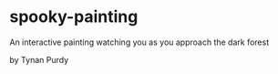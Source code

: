 # spooky-painting
An interactive painting watching you as you approach the dark forest

by Tynan Purdy
